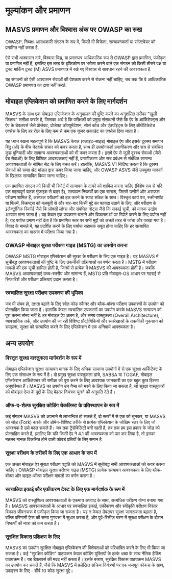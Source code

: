 # मूल्यांकन और प्रमाणन

## MASVS प्रमाणन और विश्वास अंक पर OWASP का रुख

OWASP, निष्पक्ष-अलाभकारी संगठन के रूप में, किसी भी विक्रेता, सत्यापनकर्ता या सॉफ़्टवेयर को प्रमाणित नहीं करता है.

ऐसे सभी आश्वासन दावे, विश्वास चिह्न, या प्रमाणपत्र आधिकारिक रूप से OWASP द्वारा प्रमाणित, पंजीकृत या प्रमाणित नहीं हैं, इसलिए इस तरह के दृष्टिकोण पर भरोसा करने वाले एक संगठन को किसी तीसरे पक्ष या ट्रस्ट मार्किंग ट्रस्ट (M) ASVS प्रमाणपत्र  में रखे गए विश्वास से सावधान रहने की आवश्यकता है.

यह संगठनों को ऐसी आश्वासन सेवाओं की पेशकश करने से रोकना नहीं चाहिए, जब तक कि वे आधिकारिक OWASP प्रमाणपत्र का दावा नहीं करते.

## मोबाइल एप्लिकेशन को प्रमाणित करने के लिए मार्गदर्शन

MASVS के साथ एक मोबाइल एप्लिकेशन के अनुपालन की पुष्टि करने का अनुशंसित तरीका "खुली किताब" समीक्षा करके है,
जिसका अर्थ है कि परीक्षकों को प्रमुख संसाधनों जैसे कि ऐप के आर्किटेक्ट्स और ऐप के डेवलपर्स जैसे प्रोजेक्ट, प्रोजेक्ट डॉक्यूमेंटेशन, सोर्स कोड और एंडपॉइंट्स के लिए ऑथेंटिकेटेड एक्सेस के लिए हर रोल के लिए कम से कम एक यूजर अकाउंट का एक्सेस दिया जाता है।

यह ध्यान रखना महत्वपूर्ण है कि MASVS केवल (क्लाइंट-साइड) मोबाइल ऐप और इसके दूरस्थ समापन बिंदु (ओं) के बीच नेटवर्क संचार को कवर करता है, साथ ही उपयोगकर्ता प्रमाणीकरण और सत्र से संबंधित कुछ बुनियादी और सामान्य आवश्यकताओं को भी कवर करता है। इसमें ऐप से जुड़ी दूरस्थ सेवाओं (जैसे वेब सेवाओं) के लिए विशिष्ट आवश्यकताएं नहीं हैं, प्रमाणीकरण और सत्र प्रबंधन से संबंधित सामान्य आवश्यकताओं के सीमित सेट के लिए बचत करें। हालांकि, MASVS V1 निर्दिष्ट करता है कि दूरस्थ सेवाओं को समग्र थ्रेट मॉडल द्वारा कवर किया जाना चाहिए, और OWASP ASVS जैसे उपयुक्त मानकों के खिलाफ सत्यापित किया जाना चाहिए।

एक प्रमाणित संगठन को किसी भी रिपोर्ट में सत्यापन के दायरे को शामिल करना चाहिए (विशेष रूप से यदि एक महत्वपूर्ण घटक गुंजाइश से बाहर है), सत्यापन निष्कर्षों का एक सारांश, जिसमें उत्तीर्ण और असफल परीक्षण शामिल हैं, असफल परीक्षणों को हल करने के स्पष्ट संकेत के साथ। विस्तृत कार्य पत्र, स्क्रीनशॉट या फिल्में, स्क्रिप्ट्स को मज़बूती से और बार-बार किसी मुद्दे का फायदा उठाने के लिए, और परीक्षण के इलेक्ट्रॉनिक रिकॉर्ड जैसे कि प्रॉक्सी लॉग्स और संबंधित नोट्स जैसे कि सफाई सूची, को मानक उद्योग अभ्यास माना जाता है। यह केवल एक उपकरण चलाने और विफलताओं पर रिपोर्ट करने के लिए पर्याप्त नहीं है; यह पर्याप्त प्रमाण नहीं देता है कि प्रमाणित स्तर पर सभी मुद्दों को अच्छी तरह से जांचा और परखा गया है। विवाद के मामले में, यह प्रदर्शित करने के लिए पर्याप्त सहायक सबूत होना चाहिए कि हर सत्यापित आवश्यकता का वास्तव में परीक्षण किया गया है।

<!-- \pagebreak -->

### OWASP मोबाइल सुरक्षा परीक्षण गाइड (MSTG) का उपयोग करना

OWASP MSTG मोबाइल एप्लिकेशन की सुरक्षा के परीक्षण के लिए एक गाइड है। यह MASVS में सूचीबद्ध आवश्यकताओं की पुष्टि के लिए तकनीकी प्रक्रियाओं का वर्णन करता है। MSTG में परीक्षण मामलों की एक सूची शामिल होती है, जिनमें से प्रत्येक में MASVS की आवश्यकता होती है। जबकि MASVS आवश्यकताएं उच्च-स्तरीय और सामान्य हैं, MSTG प्रति मोबाइल-OS आधार पर गहराई से सिफारिशें और परीक्षण प्रक्रियाएं प्रदान करता है।

### स्वचालित सुरक्षा परीक्षण उपकरण की भूमिका

जब भी संभव हो, दक्षता बढ़ाने के लिए स्रोत कोड स्कैनर और ब्लैक-बॉक्स परीक्षण उपकरणों के उपयोग को प्रोत्साहित किया जाता है। हालांकि केवल स्वचालित उपकरणों का उपयोग करके MASVS सत्यापन को पूरा करना संभव नहीं है: हर मोबाइल ऐप अलग है, और समग्र वास्तुकला (Overall Architecture), व्यावसायिक तर्क, और उपयोग की जा रही विशिष्ट प्रौद्योगिकियों और रूपरेखाओं के तकनीकी नुकसान को समझना, सुरक्षा को सत्यापित करने के लिए एप्लिकेशन में एक अनिवार्य आवश्यकता है।

## अन्य उपयोग

### विस्तृत सुरक्षा वास्तुकला मार्गदर्शन के रूप में

मोबाइल एप्लिकेशन सुरक्षा सत्यापन मानक के लिए अधिक सामान्य उपयोगों में से एक सुरक्षा आर्किटेक्ट के लिए एक संसाधन के रूप में है। दो प्रमुख सुरक्षा वास्तुकला ढांचे, SABSA या TOGAF, मोबाइल एप्लिकेशन आर्किटेक्चर की समीक्षा को पूरा करने के लिए आवश्यक जानकारी का एक बहुत कुछ हिस्सा अनुपस्थित हैं। MASVS का उपयोग उन गैप्स को भरने के लिए किया जा सकता है, जो सुरक्षा वास्तुकारों को मोबाइल ऐप्स के मुद्दों के लिए बेहतर नियंत्रण चुनने की अनुमति देते हैं।

### ऑफ-द-शेल्फ सुरक्षित कोडिंग चेकलिस्ट के प्रतिस्थापन के रूप में

कई संगठन MASVS को अपनाने से लाभान्वित हो सकते हैं, दो स्तरों में से एक को चुनकर, या MASVS को जोड़ (Fork) करके और डोमेन-विशिष्ट तरीके से प्रत्येक एप्लिकेशन के जोखिम स्तर के लिए जो आवश्यक है उसे बदल सकते हैं। जब तक ट्रैसेबिलिटी बनी रहती है, तब तक हम इस प्रकार के जोड़ को प्रोत्साहित करते हैं, इसलिए कि यदि किसी ऐप ने 4.1 की आवश्यकता को पार कर लिया है, तो इसका मतलब मानक विकसित होने वाली फोर्क्ड प्रतियों के लिए समान है

### सुरक्षा परीक्षण के तरीकों के लिए एक आधार के रूप में

एक अच्छा मोबाइल ऐप सुरक्षा परीक्षण पद्धति को MASVS में सूचीबद्ध सभी आवश्यकताओं को कवर करना चाहिए। OWASP मोबाइल सुरक्षा परीक्षण गाइड (MSTG) प्रत्येक सत्यापन आवश्यकता के लिए ब्लैक-बॉक्स और व्हाइट-बॉक्स परीक्षण मामलों का वर्णन करता है।

### स्वचालित इकाई और एकीकरण टेस्ट के लिए एक मार्गदर्शक के रूप में

MASVS को वास्तुशिल्प आवश्यकताओं के एकमात्र अपवाद के साथ, अत्यधिक परीक्षण योग्य बनाया गया है। MASVS आवश्यकताओं के आधार पर स्वचालित इकाई, एकीकरण और स्वीकृति परीक्षण निरंतर विकास जीवनचक्र में एकीकृत किया जा सकता है। यह न केवल डेवलपर सुरक्षा जागरूकता बढ़ाता है, बल्कि परिणामी ऐप्स की समग्र गुणवत्ता में सुधार करता है, और पूर्व-रिलीज़ चरण में सुरक्षा परीक्षण के दौरान निष्कर्षों की मात्रा को कम करता है।

### सुरक्षित विकास प्रशिक्षण के लिए

MASVS का उपयोग सुरक्षित मोबाइल एप्लिकेशन की विशेषताओं को परिभाषित करने के लिए भी किया जा सकता है। कई "सुरक्षित कोडिंग" पाठ्यक्रम केवल कोडिंग युक्तियों के हल्के धब्बा के साथ नैतिक हैकिंग पाठ्यक्रम हैं। यह डेवलपर्स की मदद नहीं करता है। इसके बजाय, सुरक्षित विकास पाठ्यक्रम MASVS का उपयोग कर सकते हैं, जैसे कि MASVS में प्रलेखित सक्रिय नियंत्रणों पर एक मजबूत फोकस के साथ, उदाहरण के लिए - शीर्ष 10 कोड सुरक्षा मुद्दे।
